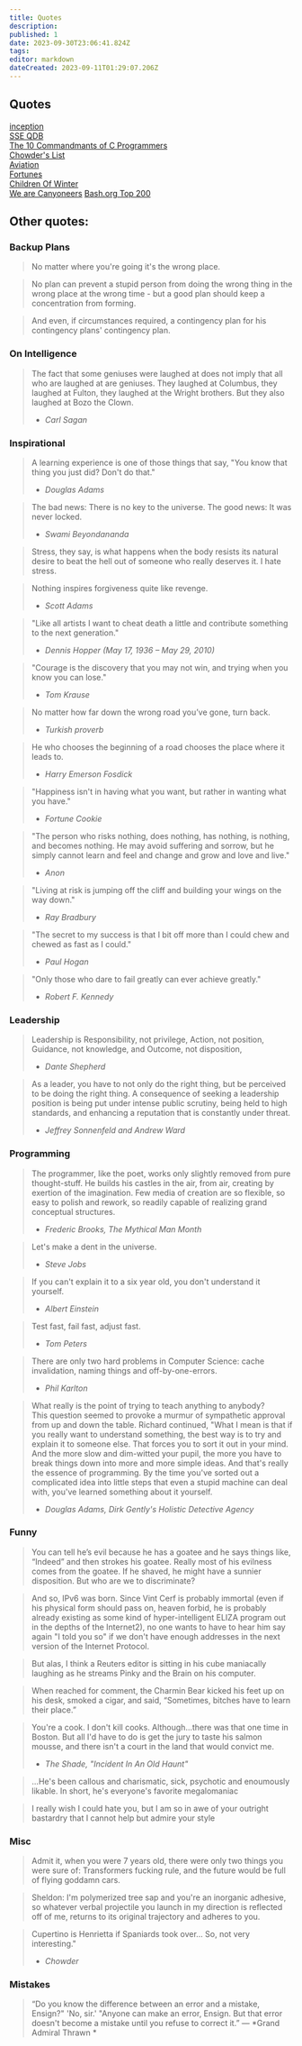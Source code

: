 ```yaml
---
title: Quotes
description: 
published: 1
date: 2023-09-30T23:06:41.824Z
tags: 
editor: markdown
dateCreated: 2023-09-11T01:29:07.206Z
---
```


## Quotes

[inception](/quotes/inception)  
[SSE QDB](/quotes/sse_qdb)  
[The 10 Commandmants of C Programmers](/quotes/the_10_commandmants_of_c_programmers)  
[Chowder's List](/quotes/chowder_s_list)  
[Aviation](/quotes/aviation)  
[Fortunes](/quotes/fortunes)  
[Children Of Winter](/misc/children_of_winter)  
[We are Canyoneers](/quotes/we_are_canyoneers)
[Bash.org Top 200](/quotes/bash_org_top_200)

## Other quotes:

### Backup Plans

> No matter where you're going it's the wrong place.  

> No plan can prevent a stupid person from doing the wrong thing in the wrong place at the wrong time - but a good plan should keep a concentration from forming.

> And even, if circumstances required, a contingency plan for his contingency plans' contingency plan.

### On Intelligence

> The fact that some geniuses were laughed at does not imply that all who are laughed at are geniuses. 
> They laughed at Columbus, they laughed at Fulton, they laughed at the Wright brothers. 
> But they also laughed at Bozo the Clown.
> - *Carl Sagan*

### Inspirational

> A learning experience is one of those things that say, "You know that thing you just did? Don't do that."
> - *Douglas Adams*

> The bad news: There is no key to the universe.
> The good news: It was never locked.
> - *Swami Beyondananda*

> Stress, they say, is what happens when the body resists its natural desire to beat the hell out of someone who really deserves it. I hate stress. 

> Nothing inspires forgiveness quite like revenge.
> - *Scott Adams*

> "Like all artists I want to cheat death a little and contribute something to the next generation." 
> - *Dennis Hopper (May 17, 1936 – May 29, 2010)*

> "Courage is the discovery that you may not win, and trying when you know you can lose."
> - *Tom Krause*

> No matter how far down the wrong road you’ve gone, turn back.
> - *Turkish proverb*

> He who chooses the beginning of a road chooses the place where it leads to. 
> - *Harry Emerson Fosdick*

> "Happiness isn't in having what you want, but rather in wanting what you have." 
> - *Fortune Cookie*

> "The person who risks nothing, does nothing, has nothing, is nothing, and becomes nothing. He may avoid suffering and sorrow, but he simply cannot learn and feel and change and grow and love and live."
> - *Anon*

> "Living at risk is jumping off the cliff and building your wings on the way down."
> - *Ray Bradbury*

> "The secret to my success is that I bit off more than I could chew and chewed as fast as I could."
> - *Paul Hogan*

> "Only those who dare to fail greatly can ever achieve greatly."
> - *Robert F. Kennedy*

### Leadership

> Leadership is Responsibility, not privilege,
> Action, not position,
> Guidance, not knowledge,
> and Outcome, not disposition,
> - *Dante Shepherd*

> As a leader, you have to not only do the right thing, but be perceived to be doing the right thing. A consequence of seeking a leadership position is being put under intense public scrutiny, being held to high standards, and enhancing a reputation that is constantly under threat.
> - *Jeffrey Sonnenfeld and Andrew Ward*

### Programming

> The programmer, like the poet, works only slightly removed from pure thought-stuff. He builds his castles in the air, from air, creating by exertion of the imagination. Few media of creation are so flexible, so easy to polish and rework, so readily capable of realizing grand conceptual structures. 
> - *Frederic Brooks, The Mythical Man Month*

> Let's make a dent in the universe.
> - *Steve Jobs*

> If you can't explain it to a six year old, you don't understand it yourself.
> - *Albert Einstein*

> Test fast, fail fast, adjust fast.
> - *Tom Peters*

> There are only two hard problems in Computer Science: cache invalidation, naming things and off-by-one-errors.
> - *Phil Karlton*

> What really is the point of trying to teach anything to anybody?  
> This question seemed to provoke a murmur of sympathetic approval from up and down the table.  Richard continued, "What I mean is that if you really want to understand something, the best way is to try and explain it to someone else. That forces you to sort it out in your mind.  And the more slow and dim-witted your pupil, the more you have to break things down into more and more simple ideas. And that's really the essence of programming. By the time you've sorted out a complicated idea into little steps that even a stupid machine can deal with, you've learned something about it yourself.
> - *Douglas Adams, Dirk Gently's Holistic Detective Agency*

### Funny

> You can tell he’s evil because he has a goatee and he says things like, “Indeed” and then strokes his goatee. Really most of his evilness comes from the goatee. If he shaved, he might have a sunnier disposition. But who are we to discriminate?

> And so, IPv6 was born. Since Vint Cerf is probably immortal (even if his physical form should pass on, heaven forbid, he is probably already existing as some kind of hyper-intelligent ELIZA program out in the depths of the Internet2), no one wants to have to hear him say again "I told you so" if we don't have enough addresses in the next version of the Internet Protocol.

> But alas, I think a Reuters editor is sitting in his cube maniacally laughing as he streams Pinky and the Brain on his computer.

> When reached for comment, the Charmin Bear kicked his feet up on his desk, smoked a cigar, and said, “Sometimes, bitches have to learn their place.”

> You're a cook. I don't kill cooks. Although...there was that one time in Boston. But all I'd have to do is get the jury to taste his salmon mousse, and there isn't a court in the land that would convict me.
> - *The Shade, "Incident In An Old Haunt"*

> ...He's been callous and charismatic, sick, psychotic and enoumously likable.  In short, he's everyone's favorite megalomaniac

> I really wish I could hate you, but I am so in awe of your outright bastardry that I cannot help but admire your style

### Misc

> Admit it, when you were 7 years old, there were only two things you were sure of: Transformers fucking rule, and the future would be full of flying goddamn cars.

> Sheldon: I'm polymerized tree sap and you're an inorganic adhesive, so whatever verbal projectile you launch in my direction is reflected off of me, returns to its original trajectory and adheres to you.

> Cupertino is Henrietta if Spaniards took over... So, not very interesting." 
> - *Chowder*

### Mistakes

> “Do you know the difference between an error and a mistake, Ensign?" 
> 'No, sir.' 
> "Anyone can make an error, Ensign. But that error doesn't become a mistake until you refuse to correct it.”
> ― *Grand Admiral Thrawn *
